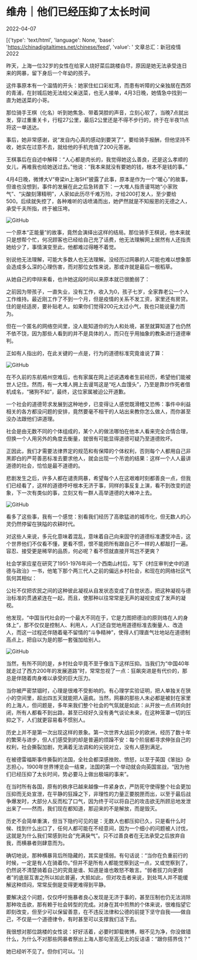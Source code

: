 # 维舟｜他们已经压抑了太长时间

2022-04-07

[{'type': 'text/html', 'language': None, 'base': 'https://chinadigitaltimes.net/chinese/feed', 'value': ' 文章总汇：新冠疫情2022

昨天，上海一位32岁的女性在给家人烧好菜后跳楼自尽，原因是她无法承受连日来的网暴，留下身后一个年幼的孩子。

这件事原本有一个温情的开头：她家住虹口彩虹湾，而患有听障的父亲独居在西郊的青浦，在封城后她无法给父亲送菜，也无人接单，4月3日晚，她情急中找到一直为她送菜的小哥。

那位骑手王棋（化名）听到她焦急、带着哭腔的声音，立刻心软了，当晚7点就出发，穿过重重关卡，行程27公里，最后2公里还是不得不步行的，终于在半夜11点将这一单送达。

事后，她非常感谢，说“发自内心真的感动到要哭了”，要给骑手报酬，但他坚持不收，她实在过意不去，就给他的手机充值了200元答谢。

王棋事后在自述中解释：“人心都是肉长的，我觉得她这么善良，还是这么孝顺的女儿，再难我也给她送过去。”他说：“我本来就没有要她的钱，根本不是钱的事。”

4月4日晚，微博大V“脊梁in上海SH”披露了此事，原本是作为一个“暖心”的故事，但谁也没想到，事件的发展在此之后急转直下：一大堆人指责谩骂她“小家败气”、“尖酸刻薄精明”，人家如此历尽千难万险，才给200打发人，至少要给500。后续就失控了，各种难听的话喷涌而出，她俨然就是不知报恩的无德之人，承受千夫所指，终于被压垮。

![GitHub](https://chinadigitaltimes.net/chinese/files/2022/04/post-679191-624eda0ed4de6.)

一个原本“正能量”的故事，竟然会演绎出这样的结局。那位骑手王棋说，他本来就只是想帮个忙，何况顾客也已经给自己充了话费，他无法理解网上居然有人还指责她给少了，事情演变至此，他都难过得睡不着觉。

别说他无法理解，可能大多数人也无法理解。没经历过网暴的人可能也难以想象那会造成多么深的心理伤害，而对那位女性来说，那或许就是最后一根稻草。

从她自己的申辩来看，也许她这段时间以来原本就已很脆弱了：



之前因为带孩子，一直失业，没有工作，收入为0，孩子七岁，全家靠老公一个人工作维持。最近刚工作了不到一个月，但是疫情的关系不发工资，家里还有房贷。住的是经适房，要补贴老人。如果你们觉得200元太过小气，我也只能说量力而为。



但在一个匿名的网络空间里，没人能知道你的为人和处境，甚至就算知道了也仍然不依不饶，因为那些人看到的并不是具体的人，而只在乎用抽象的教条进行道德审判。

正如有人指出的，在此关键的一点是，行为的道德标准究竟谁说了算：

![GitHub](https://chinadigitaltimes.net/chinese/files/2022/04/post-679191-624eda0edc64b.png)

在不久前的东航梧州空难后，也有家属在网上述说遇难者生前经历，希望他们能被世人记住。然而，有一大堆人拥上去谩骂这是“吃人血馒头”，乃至是靠炒作死者借机成名，“猪狗不如”，最终，这位家属被迫公开道歉。

一个社会的道德苛求发展到这种地步，已变得让人感觉既滑稽又恐怖：事件中利益相关的各方都没问题的安排，竟然要毫不相干的人站出来教你怎么做人，而你甚至没办法跟他们讲道理。

社会是由无数不同的个体组成的，某个人的做法哪怕在他本人看来完全合情合理，但换一个人用另外的角度去衡量，就很有可能显得道德可疑乃至道德败坏。

正因此，我们才需要法律界定的规范和有保障的个体权利，否则每个人都用自己非黑即白的严苛善恶标准去要求他人，就会出现一个吊诡的结果：这样一个人人最讲道德的社会，恰恰是最不道德的。

悲剧发生之后，许多人都在谴责网暴，希望每个人在这艰难时刻都善良一点，但我们已经看了，这样的道德呼吁根本无济于事，同样的事反复上演，看不到改变的迹象，下一次有类似的事，立刻又有一群人高举道德的大棒冲上去。

![GitHub](https://chinadigitaltimes.net/chinese/files/2022/04/post-679191-624eda0f04bc2.png)

看多了这些事，我有一个感觉：别看我们经历了高歌猛进的城市化，但无数人的心灵仍然停留在狭隘的农耕时代。

对这些人来说，多元化意味着混乱，意味着自己向来固守的道德标准遭受冲击，这个世界他们不仅看不懂，更看不惯，恨不能把所有跟自己不一样的人都敲打一遍。容忍、接受更是稀罕的品质，何必呢？看不惯就直接开骂岂不更爽？

社会学家应星在研究了1951-1976年间一个西南山村后，写下《村庄审判史中的道德与政治》一书，他笔下那个两三代人之前的偏远乡村社会，和现在的网络社区气氛何其相似：



公社不仅把农民之间的这种彼此凝视从自发状态变成了自觉状态，把这种凝视与德治标准的贯通紧连在一起，而且，使那种以往常常是无声的凝视变成了发声的凝视。



他发现，“中国当代社会的一个最大不同在于，它是力图把德治的原则烙在人的身体上”，那不仅仅是控制人、利用人，人们还自觉地用道德标准去衡量人、改造人，而这一过程还伴随着毫不留情的“斗争精神”，使得人们理直气壮地站在道德制高点上，把自以为是的那一套强加给别人。

![GitHub](https://chinadigitaltimes.net/chinese/files/2022/04/image-1649329614474.png)

当然，有所不同的是，乡村社会毕竟不至于像当下这样压抑。当我们为“中国40年就走过了西方200年的发展道路”时，常常忽视了一点：狂飙突进是有代价的，那总是伴随着肉身难以承受的巨大压力。

当你被严密禁锢时，心理是很难不受影响的。有心理学实验证明，把人单独关在狭小的空间里，超出四五天就能把人逼疯。当然，网暴的那些人未必都是被封在家里的上海人，但问题是，多年来我们整个社会的气氛就是如此：从开放一点点转向封闭，所有人都看不到出路，甚至已经好久没有勇气谈论未来，在这种笼罩一切的压抑之下，人们就更容易看不惯别人。

历史上并不是第一次出现这样的景象。第一次世界大战前夕的欧洲，经历了数十年的繁荣与进步，但人们感受到的却是普遍的烦躁不安：每个阶层都寻求伸张自己的权利，社会撕裂加剧，充满着无法调和的尖锐对立，没有人感到满足。

在被德雷福斯事件撕裂的法国，全社会都深感挫败、愤怒，以至于英国《笨拙》杂志担心，1900年世界博览会一结束，法国的第一个举动就会向英国宣战，“因为他们已经压抑了太长时间，势必要马上做出极端的事来”。

在当时所有各国，原有的秩序已越来越像一件紧身衣，严防死守使得整个社会更加压抑而无处宣泄，在平静的狂躁之下，非理性的力量正要脱匣而出，以至于最后战争爆发时，大部分人反而松了口气，因为终于可以将自己的攻击欲无所顾忌地发泄出来了——然而，我们现在都知道，那迎来的不是解放，而是毁灭。

历史不会简单重演，但当下隐约可见的是：无数人也都压抑已久，只是看什么时候、找到什么出口了，任何人都可能在不经意间，因为一个细小的问题被人讨伐，这就是为什么我们常感到社会“充满戾气”。只不过善良者在无法承受之后放弃自我，而横暴者则肆意而为。

确切地说，那种横暴背后所隐藏的，其实是懦弱。有句话说：“当你在负重前行的时候，一定是有人在骑着你。”但并不是所有人都能觉察到这一点，又或觉察到了，仍然说不清楚骑着自己的究竟是谁、知道是谁也敢怒不敢言。“弱者拔刀向更弱者”的底层互害之所以如此普遍，大抵如此，但对攻击者来说，到处骂人并不能缓解这种烦闷，常常反倒是变得更难得到平静。

要解决这个问题，仅仅呼吁施暴者良心发现是无济于事的，甚至压制也仍无法消除那种攻击欲，那有赖于社会转型的完成。对身在其中煎熬的个体来说，很难指望它即刻改变，但至少可以保留善意，在不违反法律和公德的前提下坚守自我——做自己，不仅是一个道德律令，有时甚至可以支撑我们活下去。

我很想对那位跳楼的女性说：好好活着，必要时卸载微博，眼不见为净，你没做错什么，为什么不对那些网暴者祭出上海人那句至高无上的反诘语：“跟你搭界伐？”

她已经听不见了。但你们可以。'}]